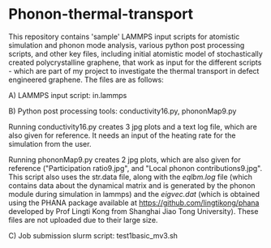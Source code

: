 # Phonon-thermal-transport
This repository contains 'sample' LAMMPS input scripts for atomistic simulation and phonon mode analysis, various python post processing scripts, and other key files, including initial atomistic model of stochastically created polycrystalline graphene, that work as input for the different scripts - which are part of my project to investigate the thermal transport in defect engineered graphene. The files are as follows:

A) LAMMPS input script: in.lammps

B) Python post processing tools: conductivity16.py, phononMap9.py

Running conductivity16.py creates 3 jpg plots and a text log file, which are also given for reference. It needs an input of the heating rate for the simulation from the user.

Running phononMap9.py creates 2 jpg plots, which are also given for reference ("Participation ratio9.jpg", and "Local phonon contributions9.jpg". This script also uses the str.data file, along with the _eqlbm.log_ file (which contains data about the dynamical matrix and is generated by the phonon module during simulation in lammps) and the _eigvec.dat_ (which is obtained using the PHANA package available at https://github.com/lingtikong/phana developed by Prof Lingti Kong from Shanghai Jiao Tong University). These files are not uploaded due to their large size.

C) Job submission slurm script: test1basic_mv3.sh
